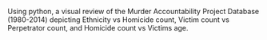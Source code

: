 Using python, a visual review of the Murder Accountability Project Database (1980-2014) depicting Ethnicity vs Homicide count, Victim count vs Perpetrator count, and Homicide count vs Victims age.
